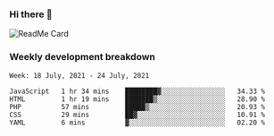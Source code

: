 ### Hi there 👋

<!--
**itzcy/itzcy** is a ✨ _special_ ✨ repository because its `README.md` (this file) appears on your GitHub profile.

Here are some ideas to get you started:

- 🔭 I’m currently working on ...
- 🌱 I’m currently learning ...
- 👯 I’m looking to collaborate on ...
- 🤔 I’m looking for help with ...
- 💬 Ask me about ...
- 📫 How to reach me: ...
- 😄 Pronouns: ...
- ⚡ Fun fact: ...
-->
![ReadMe Card](https://github-readme-stats.vercel.app/api?username=itzcy&show_icons=true&title_color=2d3198&icon_color=797cb8&text_color=24292e&bg_color=f6f8fa)

### Weekly development breakdown
<!--START_SECTION:waka-->
```text
Week: 18 July, 2021 - 24 July, 2021

JavaScript   1 hr 34 mins    ████████▓░░░░░░░░░░░░░░░░   34.33 % 
HTML         1 hr 19 mins    ███████▒░░░░░░░░░░░░░░░░░   28.90 % 
PHP          57 mins         █████▒░░░░░░░░░░░░░░░░░░░   20.93 % 
CSS          29 mins         ██▓░░░░░░░░░░░░░░░░░░░░░░   10.91 % 
YAML         6 mins          ▓░░░░░░░░░░░░░░░░░░░░░░░░   02.20 % 
```
<!--END_SECTION:waka-->
